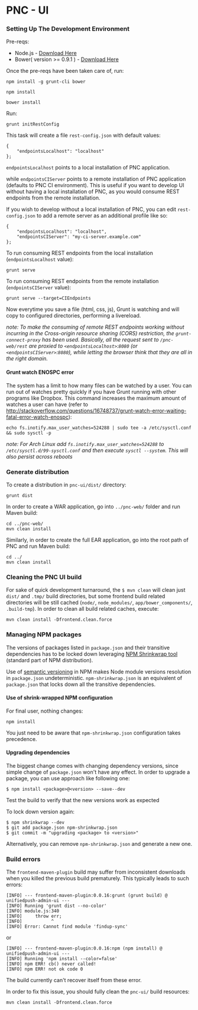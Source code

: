 # PNC - UI 

### Setting Up The Development Environment

Pre-reqs:

* Node.js - [Download Here](http://nodejs.org/)
* Bower( version >= 0.9.1 ) - [Download Here](http://bower.io/)

Once the pre-reqs have been taken care of, run:

    npm install -g grunt-cli bower
    
    npm install

    bower install


Run:

    grunt initRestConfig

This task will create a file `rest-config.json` with default values:

    {
        "endpointsLocalhost": "localhost"
    };
    
`endpointsLocalhost` points to a local installation of PNC application.


 while `endpointsCIServer` points to a remote installation of PNC application (defaults to PNC CI environment). This is useful if you want to develop UI without having a local installation of PNC, as you would consume REST endpoints from the remote installation.

If you wish to develop without a local installation of PNC, you can edit `rest-config.json` to add a remote server as an additional profile like so:
    
    {
        "endpointsLocalhost": "localhost",
        "endpointsCIServer": "my-ci-server.example.com"
    };

To run consuming REST endpoints from the local installation (`endpointsLocalhost` value):

    grunt serve


To run consuming REST endpoints from the remote installation (`endpointsCIServer` value):

    grunt serve --target=CIEndpoints 

    
Now everytime you save a file (html, css, js), Grunt is watching and will copy to configured directories, performing a livereload.

_note: To make the consuming of remote REST endpoints working without incurring in the Cross-origin resource sharing (CORS) restriction, the `grunt-connect-proxy` has been used. Basically, all the request sent to `/pnc-web/rest` are proxied to `<endpointsLocalhost>`:`8080` (or `<endpointsCIServer>`:`8080`), while letting the browser think that they are all in the right domain._


#### Grunt watch ENOSPC error

The system has a limit to how many files can be watched by a user. You can run out of watches pretty quickly if you have Grunt running with other programs like Dropbox. This command increases the maximum amount of watches a user can have (refer to http://stackoverflow.com/questions/16748737/grunt-watch-error-waiting-fatal-error-watch-enospc):

    echo fs.inotify.max_user_watches=524288 | sudo tee -a /etc/sysctl.conf && sudo sysctl -p

_note: For Arch Linux add `fs.inotify.max_user_watches=524288` to `/etc/sysctl.d/99-sysctl.conf` and then execute `sysctl --system`. This will also persist across reboots_

### Generate distribution

To create a distribution in `pnc-ui/dist/` directory:

    grunt dist
    
In order to create a WAR application, go into `../pnc-web/` folder and run Maven build:

    cd ../pnc-web/
    mvn clean install
    
Similarly, in order to create the full EAR application, go into the root path of PNC and run Maven build:

    cd ../
    mvn clean install

### Cleaning the PNC UI build

For sake of quick development turnaround, the `$ mvn clean` will clean just `dist/` and `.tmp/` build directories, but some frontend build related directories will be still cached (`node/`, `node_modules/`, `app/bower_components/`, `.build-tmp`). In order to clean all build related caches, execute:

    mvn clean install -Dfrontend.clean.force


### Managing NPM packages

The versions of packages listed in `package.json` and their transitive dependencies has to be locked down leveraging [NPM Shrinkwrap tool](http://blog.nodejs.org/2012/02/27/managing-node-js-dependencies-with-shrinkwrap/) (standard part of NPM distribution).

Use of [semantic versioning](https://github.com/npm/node-semver) in NPM makes Node module versions resolution in `package.json` undeterministic. `npm-shrinkwrap.json` is an equivalent of `package.json` that locks down all the transitive dependencies.

#### Use of shrink-wrapped NPM configuration

For final user, nothing changes:

    npm install

You just need to be aware that `npm-shrinkwrap.json` configuration takes precedence.

#### Upgrading dependencies

The biggest change comes with changing dependency versions, since simple change of `package.json` won't have any effect. In order to upgrade a package, you can use approach like following one:

    $ npm install <package>@<version> --save--dev

Test the build to verify that the new versions work as expected

To lock down version again:

    $ npm shrinkwrap --dev
    $ git add package.json npm-shrinkwrap.json
    $ git commit -m "upgrading <package> to <version>"

Alternatively, you can remove `npm-shrinkwrap.json` and generate a new one.

### Build errors

The `frontend-maven-plugin` build may suffer from inconsistent downloads when you killed the previous build prematurely. This typically leads to such errors:

    [INFO] --- frontend-maven-plugin:0.0.16:grunt (grunt build) @ unifiedpush-admin-ui ---
    [INFO] Running 'grunt dist --no-color'
    [INFO] module.js:340
    [INFO]     throw err;
    [INFO]           ^
    [INFO] Error: Cannot find module 'findup-sync'

or

    [INFO] --- frontend-maven-plugin:0.0.16:npm (npm install) @ unifiedpush-admin-ui ---
    [INFO] Running 'npm install --color=false'
    [INFO] npm ERR! cb() never called!
    [INFO] npm ERR! not ok code 0

The build currently can't recover itself from these error.

In order to fix this issue, you should fully clean the `pnc-ui/` build resources:

    mvn clean install -Dfrontend.clean.force

